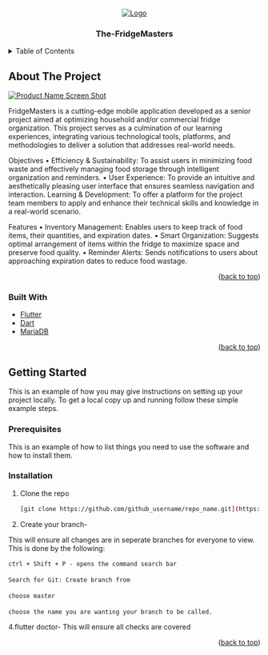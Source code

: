 <div id="top"></div>
<!--
*** Thanks for checking out the Best-README-Template. If you have a suggestion
*** that would make this better, please fork the repo and create a pull request
*** or simply open an issue with the tag "enhancement".
*** Don't forget to give the project a star!
*** Thanks again! Now go create something AMAZING! :D
-->



<!-- PROJECT SHIELDS -->
<!--
*** I'm using markdown "reference style" links for readability.
*** Reference links are enclosed in brackets [ ] instead of parentheses ( ).
*** See the bottom of this document for the declaration of the reference variables
*** for contributors-url, forks-url, etc. This is an optional, concise syntax you may use.
*** https://www.markdownguide.org/basic-syntax/#reference-style-links
-->


<!-- PROJECT LOGO -->
<br />
<div align="center">
  <a href="https://github.com/github_username/repo_name">
    <img src="https://img.freepik.com/premium-vector/hand-drawn-trendy-cartoon-vector-illustration-happy-funny-fridge-hold-milk-apple-with-face_657235-304.jpg?w=996" alt="Logo" width="80" height="80">
  </a>
</div>


<h3 align="center">The-FridgeMasters</h3>

<!-- TABLE OF CONTENTS -->
<details>
  <summary>Table of Contents</summary>
  <ol>
    <li>
      <a href="#about-the-project">About The Project</a>
      <ul>
        <li><a href="#built-with">Built With</a></li>
      </ul>
    </li>
    <li>
      <a href="#getting-started">Getting Started</a>
      <ul>
        <li><a href="#prerequisites">Prerequisites</a></li>
        <li><a href="#installation">Installation</a></li>
      </ul>
    </li>
    <li><a href="#usage">Usage</a></li>
    <li><a href="#roadmap">Roadmap</a></li>
    <li><a href="#contributing">Contributing</a></li>
    <li><a href="#license">License</a></li>
    <li><a href="#contact">Contact</a></li>
    <li><a href="#acknowledgments">Acknowledgments</a></li>
  </ol>
</details>



<!-- ABOUT THE PROJECT -->
## About The Project

[![Product Name Screen Shot][product-screenshot]](https://images.cooltext.com/5673070.png)

<!-- Define the actual URL of the screenshot at the bottom or anywhere in the document -->
[product-screenshot]: https://images.cooltext.com/5673070.png


FridgeMasters is a cutting-edge mobile application developed as a senior project aimed at optimizing household and/or commercial fridge organization. This project serves as a culmination of our learning experiences, integrating various technological tools, platforms, and methodologies to deliver a solution that addresses real-world needs.

Objectives
• Efficiency & Sustainability: To assist users in minimizing food waste and effectively managing food storage through intelligent organization and reminders.
• User Experience: To provide an intuitive and aesthetically pleasing user interface that ensures seamless navigation and interaction.
Learning & Development: To offer a platform for the project team members to apply and enhance their technical skills and knowledge in a real-world scenario.

Features
• Inventory Management: Enables users to keep track of food items, their quantities, and expiration dates.
• Smart Organization: Suggests optimal arrangement of items within the fridge to maximize space and preserve food quality.
• Reminder Alerts: Sends notifications to users about approaching expiration dates to reduce food wastage.

<p align="right">(<a href="#top">back to top</a>)</p>



### Built With

* [Flutter](https://flutter.dev/)
* [Dart](https://dart.dev/)
* [MariaDB](https://mariadb.org/)

<p align="right">(<a href="#top">back to top</a>)</p>



<!-- GETTING STARTED -->
## Getting Started

This is an example of how you may give instructions on setting up your project locally.
To get a local copy up and running follow these simple example steps.

### Prerequisites

This is an example of how to list things you need to use the software and how to install them.


### Installation

1. Clone the repo
   ```sh
   [git clone https://github.com/github_username/repo_name.git](https://github.com/Logan-Staley/The-FridgeMasters)]
   ```
2. Create your branch-

  This will ensure all changes are in seperate branches for everyone to view.
  This is done by the following: 

    ctrl + Shift + P - opens the command search bar

    Search for Git: Create branch from

    choose master

    choose the name you are wanting your branch to be called.
4.flutter doctor-
  This will ensure all checks are covered
<p align="right">(<a href="#top">back to top</a>)</p>


[license-url]: https://github.com/github_username/repo_name/blob/master/LICENSE.txt
[linkedin-shield]: https://img.shields.io/badge/-LinkedIn-black.svg?style=for-the-badge&logo=linkedin&colorB=555
[linkedin-url]: https://linkedin.com/in/linkedin_username
[product-screenshot]: images/screenshot.png
